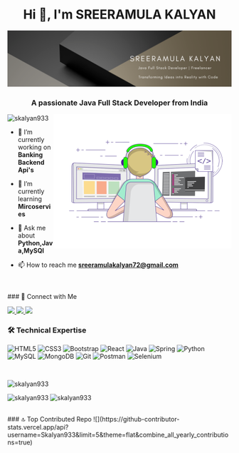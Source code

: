 <h1 align="center">Hi 👋, I'm SREERAMULA KALYAN</h1>
<div align="center">
  <img src="https://github.com/Skalyan933/Skalyan933/blob/main/Black%20Gold%20Minimalist%20Elegant%20Business%20LinkedIn%20Banner.png" alt="Banner">
</div>


<h3 align="center">A passionate Java Full Stack Developer from India</h3>
<img align="right" alt="coding" src="https://github.com/Skalyan933/Skalyan933/blob/main/gif3.gif" width="400">

<p align="left"> <img src="https://komarev.com/ghpvc/?username=skalyan933&label=Profile%20views&color=0e75b6&style=flat" alt="skalyan933" /> </p>

- 🔭 I’m currently working on **Banking Backend Api's**

- 🌱 I’m currently learning **Mircoservies**

- 💬 Ask me about **Python,Java,MySQl**

- 📫 How to reach me **sreeramulakalyan72@gmail.com**


<br>
<br>
### 🤝 Connect with Me
<p></p>
<p align="left">
  <a href="https://linkedin.com/in/sreeramulakalyan">
    <img src="https://img.shields.io/badge/LinkedIn-0077B5?style=for-the-badge&logo=linkedin&logoColor=white">
  </a>
  <a href="mailto:sreeramulakalyan72@gmail.com">
    <img src="https://img.shields.io/badge/Gmail-D14836?style=for-the-badge&logo=gmail&logoColor=white">
  </a>
  <a href="https://leetcode.com/kalyan2024">
    <img src="https://img.shields.io/badge/LeetCode-FFA116?style=for-the-badge&logo=leetcode&logoColor=black">
  </a>
</p>

### 🛠️ Technical Expertise

![HTML5](https://img.shields.io/badge/HTML5-E34F26?style=flat&logo=html5&logoColor=white) ![CSS3](https://img.shields.io/badge/CSS3-1572B6?style=flat&logo=css3&logoColor=white) ![Bootstrap](https://img.shields.io/badge/Bootstrap-563D7C?style=flat&logo=bootstrap&logoColor=white) ![React](https://img.shields.io/badge/React-20232A?style=flat&logo=react&logoColor=61DAFB) ![Java](https://img.shields.io/badge/Java-ED8B00?style=flat&logo=openjdk&logoColor=white) ![Spring](https://img.shields.io/badge/Spring-6DB33F?style=flat&logo=spring&logoColor=white) ![Python](https://img.shields.io/badge/Python-3776AB?style=flat&logo=python&logoColor=white) ![MySQL](https://img.shields.io/badge/MySQL-005C84?style=flat&logo=mysql&logoColor=white) ![MongoDB](https://img.shields.io/badge/MongoDB-4EA94B?style=flat&logo=mongodb&logoColor=white) ![Git](https://img.shields.io/badge/Git-F05032?style=flat&logo=git&logoColor=white) ![Postman](https://img.shields.io/badge/Postman-FF6C37?style=flat&logo=postman&logoColor=white) ![Selenium](https://img.shields.io/badge/Selenium-43B02A?style=flat&logo=selenium&logoColor=white)

<br>
<p align="left">
  <img src="https://github-readme-stats.vercel.app/api/top-langs?username=skalyan933&show_icons=true&locale=en&layout=compact" alt="skalyan933" style="margin-right: 10;" /> 
</p>

<p>
  <img src="https://github-readme-stats.vercel.app/api?username=skalyan933&show_icons=true&locale=en" alt="skalyan933" />
  <img src="https://github-readme-streak-stats.herokuapp.com/?user=skalyan933&" alt="skalyan933" />
</p>
<br>
### 🔝 Top Contributed Repo
![](https://github-contributor-stats.vercel.app/api?username=Skalyan933&limit=5&theme=flat&combine_all_yearly_contributions=true)


